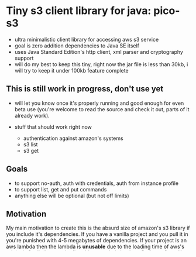 # Tiny s3 client library for java: pico-s3
* ultra minimalistic client library for accessing aws s3 service
* goal is zero addition dependencies to Java SE itself
* uses Java Standard Edition's http client, xml parser and cryptography support
* will do my best to keep this tiny, right now the jar file is less than 30kb, i will try to keep it under 100kb feature complete

## This is still work in progress, don't use yet
* will let you know once it's properly running and good enough for even beta use (you're welcome to read the source
and check it out, parts of it already work).

* stuff that should work right now
  * authentication against amazon's systems
  * s3 list
  * s3 get


## Goals
* to support no-auth, auth with credentials, auth from instance profile
* to support list, get and put commands
* anything else will be optional (but not off limits)



## Motivation
My main motivation to create this is the absurd size of amazon's s3 library if you include it's dependencies. If you 
have a vanilla project and you pull it in you're punished with 4-5 megabytes of dependencies. If your project is an aws 
lambda then the lambda is **unusable** due to the loading time of aws's original s3 sdk (in case the first thing you 
do is load config from s3 or alike, even the largest lambdas will have a cold start time counted in **seconds**, 
whereas your vanilla lambda was starting in milliseconds before you added the aws s3 sdk on top of it). So that is that. 

I understand that aws's sdk does not shine out in a java behemoth application, but on a clean project it's just too big 
and loads too long.

_Legal stuff: all the trademarks mentioned in the text above belong to their according owners._
